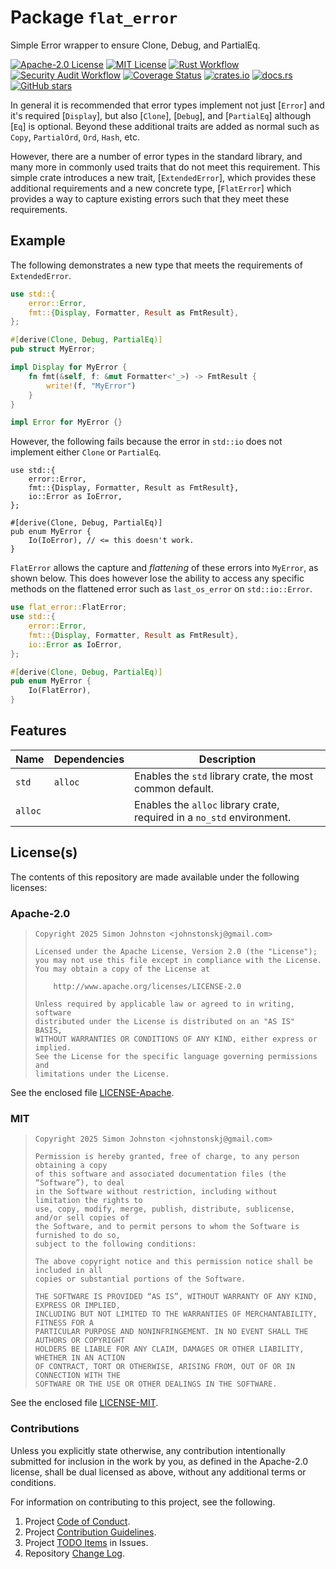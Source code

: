 # Package `flat_error`

Simple Error wrapper to ensure Clone, Debug, and PartialEq.

[![Apache-2.0 License](https://img.shields.io/badge/License-Apache_2.0-blue.svg)](https://opensource.org/licenses/Apache-2.0)
[![MIT License](https://img.shields.io/badge/license-mit-118811.svg)](https://opensource.org/license/mit)
[![Rust Workflow](https://github.com/johnstonskj/rust-flat-error/actions/workflows/rust.yml/badge.svg)](<https://github.com/johnstonskj/rust-flat-error/actions/workflows/rust.yml>)
[![Security Audit Workflow](https://github.com/johnstonskj/rust-flat-error/actions/workflows/security-audit.yml/badge.svg)](<https://github.com/johnstonskj/rust-flat-error/actions/workflows/security-audit.yml>)
[![Coverage Status](https://codecov.io/github/johnstonskj/rust-flat-error/graph/badge.svg?token=1HGN6M4KIT)](<https://codecov.io/github/johnstonskj/rust-flat-error>)
[![crates.io](https://img.shields.io/crates/v/flat_error.svg)](https://crates.io/crates/flat_error)
[![docs.rs](https://docs.rs/xml_dom/badge.svg)](https://docs.rs/flat_error)
[![GitHub stars](https://img.shields.io/github/stars/johnstonskj/rust-flat-error.svg)](<https://github.com/johnstonskj/rust-flat-error/stargazers>)

In general it is recommended that error types implement not just [`Error`] and it's required [`Display`], but also
[`Clone`], [`Debug`], and [`PartialEq`] although [`Eq`] is optional. Beyond these additional traits are added as
normal such as `Copy`, `PartialOrd`, `Ord`, `Hash`, etc.

However, there are a number of error types in the standard library, and many more in commonly used traits that do
not meet this requirement. This simple crate introduces a new trait, [`ExtendedError`], which provides these additional
requirements and a new concrete type, [`FlatError`] which provides a way to capture existing errors such that they
meet these requirements.

## Example

The following demonstrates a new type that meets the requirements of `ExtendedError`.

```rust
use std::{
    error::Error,
    fmt::{Display, Formatter, Result as FmtResult},
};

#[derive(Clone, Debug, PartialEq)]
pub struct MyError;

impl Display for MyError {
    fn fmt(&self, f: &mut Formatter<'_>) -> FmtResult {
        write!(f, "MyError")
    }
}

impl Error for MyError {}
```

However, the following fails because the error in `std::io` does not implement either `Clone` or `PartialEq`.

```rust,compile_fail
use std::{
    error::Error,
    fmt::{Display, Formatter, Result as FmtResult},
    io::Error as IoError,
};

#[derive(Clone, Debug, PartialEq)]
pub enum MyError {
    Io(IoError), // <= this doesn't work.
}
```

`FlatError` allows the capture and *flattening* of these errors into `MyError`, as shown below. This does however lose
the ability to access any specific methods on the flattened error such as `last_os_error` on `std::io::Error`.

```rust
use flat_error::FlatError;
use std::{
    error::Error,
    fmt::{Display, Formatter, Result as FmtResult},
    io::Error as IoError,
};

#[derive(Clone, Debug, PartialEq)]
pub enum MyError {
    Io(FlatError),
}
```

## Features

| Name    | Dependencies | Description                                                            |
|---------|--------------|------------------------------------------------------------------------|
| `std`   | `alloc`      | Enables the `std` library crate, the most common default.              |
| `alloc` |              | Enables the `alloc` library crate, required in a `no_std` environment. |

## License(s)

The contents of this repository are made available under the following
licenses:

### Apache-2.0

> ```text
> Copyright 2025 Simon Johnston <johnstonskj@gmail.com>
> 
> Licensed under the Apache License, Version 2.0 (the "License");
> you may not use this file except in compliance with the License.
> You may obtain a copy of the License at
> 
>     http://www.apache.org/licenses/LICENSE-2.0
> 
> Unless required by applicable law or agreed to in writing, software
> distributed under the License is distributed on an "AS IS" BASIS,
> WITHOUT WARRANTIES OR CONDITIONS OF ANY KIND, either express or implied.
> See the License for the specific language governing permissions and
> limitations under the License.
> ```

See the enclosed file [LICENSE-Apache](https://github.com/johnstonskj/rust-flat-error/blob/main/LICENSE-Apache).

### MIT

> ```text
> Copyright 2025 Simon Johnston <johnstonskj@gmail.com>
> 
> Permission is hereby granted, free of charge, to any person obtaining a copy
> of this software and associated documentation files (the “Software”), to deal
> in the Software without restriction, including without limitation the rights to
> use, copy, modify, merge, publish, distribute, sublicense, and/or sell copies of
> the Software, and to permit persons to whom the Software is furnished to do so,
> subject to the following conditions:
> 
> The above copyright notice and this permission notice shall be included in all
> copies or substantial portions of the Software.
> 
> THE SOFTWARE IS PROVIDED “AS IS”, WITHOUT WARRANTY OF ANY KIND, EXPRESS OR IMPLIED,
> INCLUDING BUT NOT LIMITED TO THE WARRANTIES OF MERCHANTABILITY, FITNESS FOR A
> PARTICULAR PURPOSE AND NONINFRINGEMENT. IN NO EVENT SHALL THE AUTHORS OR COPYRIGHT
> HOLDERS BE LIABLE FOR ANY CLAIM, DAMAGES OR OTHER LIABILITY, WHETHER IN AN ACTION
> OF CONTRACT, TORT OR OTHERWISE, ARISING FROM, OUT OF OR IN CONNECTION WITH THE
> SOFTWARE OR THE USE OR OTHER DEALINGS IN THE SOFTWARE.
> ```

See the enclosed file [LICENSE-MIT](https://github.com/johnstonskj/rust-flat-error/blob/main/LICENSE-MIT).

### Contributions

Unless you explicitly state otherwise, any contribution intentionally submitted
for inclusion in the work by you, as defined in the Apache-2.0 license, shall
be dual licensed as above, without any additional terms or conditions.

For information on contributing to this project, see the following.

1. Project [Code of Conduct](https://github.com/johnstonskj/rust-flat-error/blob/main/CODE_OF_CONDUCT.md).
1. Project [Contribution Guidelines](https://github.com/johnstonskj/rust-flat-error/blob/main/CONTRIBUTING.md).
1. Project [TODO Items](<https://github.com/johnstonskj/rust-flat-error/issues>) in Issues.
1. Repository [Change Log](https://github.com/johnstonskj/rust-flat-error/blob/main/CHANGELOG.md).
